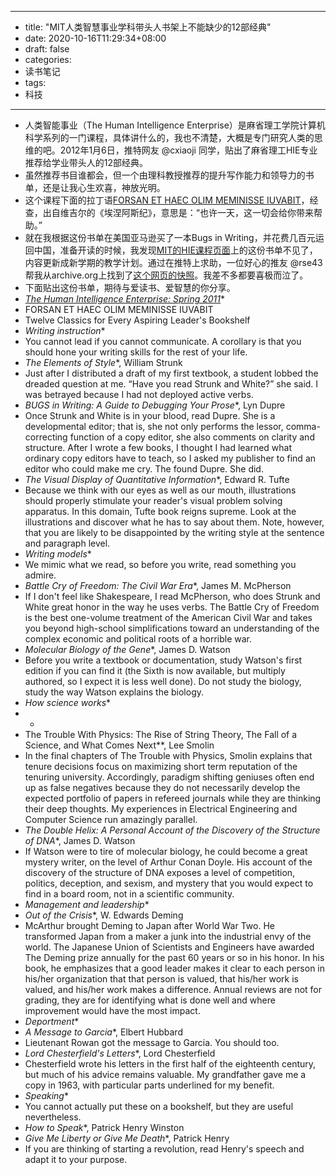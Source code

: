 - --
- title: "MIT人类智慧事业学科带头人书架上不能缺少的12部经典"
- date: 2020-10-16T11:29:34+08:00
- draft: false
- categories: 
- 读书笔记
- tags: 
- 科技
- --
- 人类智能事业（The Human Intelligence Enterprise）是麻省理工学院计算机科学系列的一门课程，具体讲什么的，我也不清楚，大概是专门研究人类的思维的吧。2012年1月6日，推特网友 @cxiaoji 同学，贴出了麻省理工HIE专业推荐给学业带头人的12部经典。
- 虽然推荐书目谁都会，但一个由理科教授推荐的提升写作能力和领导力的书单，还是让我心生欢喜，神放光明。
- 这个课程下面的拉丁语[FORSAN ET HAEC OLIM MEMINISSE IUVABIT](http://wiki.answers.com/Q/What_does_Forsan_et_haec_olim_meminisse_iuvabit_mean)，经查，出自维吉尔的《埃涅阿斯纪》，意思是：“也许一天，这一切会给你带来帮助。”
- 就在我根据这份书单在美国亚马逊买了一本Bugs in Writing，并花费几百元运回中国，准备开读的时候，我发现[MIT的HIE课程页面](http://courses.csail.mit.edu/6.803/)上的这份书单不见了，内容更新成新学期的教学计划。通过在推特上求助，一位好心的推友 @rse43 帮我从archive.org上找到了[这个网页的快照](http://web.archive.org/web/20110720001248/http://courses.csail.mit.edu/6.803/index.html)。我差不多都要喜极而泣了。
- 下面贴出这份书单，期待与爱读书、爱智慧的你分享。
- *[The Human Intelligence Enterprise: Spring 2011](http://web.archive.org/web/20110720001248/http://courses.csail.mit.edu/6.803/index.html)**
- FORSAN ET HAEC OLIM MEMINISSE IUVABIT
- Twelve Classics for Every Aspiring Leader's Bookshelf
- *Writing instruction**
- You cannot lead if you cannot communicate. A corollary is that you should hone your writing skills for the rest of your life.
- *The Elements of Style**, William Strunk
- Just after I distributed a draft of my first textbook, a student lobbed the dreaded question at me. “Have you read Strunk and White?” she said. I was betrayed because I had not deployed active verbs.
- *BUGS in Writing: A Guide to Debugging Your Prose**, Lyn Dupre
- Once Strunk and White is in your blood, read Dupre. She is a developmental editor; that is, she not only performs the lessor, comma-correcting function of a copy editor, she also comments on clarity and structure. After I wrote a few books, I thought I had learned what ordinary copy editors have to teach, so I asked my publisher to find an editor who could make me cry. The found Dupre. She did.
- *The Visual Display of Quantitative Information**, Edward R. Tufte
- Because we think with our eyes as well as our mouth, illustrations should properly stimulate your reader's visual problem solving apparatus. In this domain, Tufte book reigns supreme. Look at the illustrations and discover what he has to say about them. Note, however, that you are likely to be disappointed by the writing style at the sentence and paragraph level.
- *Writing models**
- We mimic what we read, so before you write, read something you admire.
- *Battle Cry of Freedom: The Civil War Era**, James M. McPherson
- If I don't feel like Shakespeare, I read McPherson, who does Strunk and White great honor in the way he uses verbs. The Battle Cry of Freedom is the best one-volume treatment of the American Civil War and takes you beyond high-school simplifications toward an understanding of the complex economic and political roots of a horrible war.
- *Molecular Biology of the Gene**, James D. Watson
- Before you write a textbook or documentation, study Watson's first edition if you can find it (the Sixth is now available, but multiply authored, so I expect it is less well done). Do not study the biology, study the way Watson explains the biology.
- *How science works**
- *
- The Trouble With Physics: The Rise of String Theory, The Fall of a Science, and What Comes Next**, Lee Smolin
- In the final chapters of The Trouble with Physics, Smolin explains that tenure decisions focus on maximizing short term reputation of the tenuring university. Accordingly, paradigm shifting geniuses often end up as false negatives because they do not necessarily develop the expected portfolio of papers in refereed journals while they are thinking their deep thoughts. My experiences in Electrical Engineering and Computer Science run amazingly parallel.
- *The Double Helix: A Personal Account of the Discovery of the Structure of DNA**, James D. Watson
- If Watson were to tire of molecular biology, he could become a great mystery writer, on the level of Arthur Conan Doyle. His account of the discovery of the structure of DNA exposes a level of competition, politics, deception, and sexism, and mystery that you would expect to find in a board room, not in a scientific community.
- *Management and leadership**
- *Out of the Crisis**, W. Edwards Deming
- McArthur brought Deming to Japan after World War Two. He transformed Japan from a maker a junk into the industrial envy of the world. The Japanese Union of Scientists and Engineers have awarded The Deming prize annually for the past 60 years or so in his honor. In his book, he emphasizes that a good leader makes it clear to each person in his/her organization that that person is valued, that his/her work is valued, and his/her work makes a difference. Annual reviews are not for grading, they are for identifying what is done well and where improvement would have the most impact.
- *Deportment**
- *A Message to Garcia**, Elbert Hubbard
- Lieutenant Rowan got the message to Garcia. You should too.
- *Lord Chesterfield's Letters**, Lord Chesterfield
- Chesterfield wrote his letters in the first half of the eighteenth century, but much of his advice remains valuable. My grandfather gave me a copy in 1963, with particular parts underlined for my benefit.
- *Speaking**
- You cannot actually put these on a bookshelf, but they are useful nevertheless.
- *How to Speak**, Patrick Henry Winston
- *Give Me Liberty or Give Me Death**, Patrick Henry
- If you are thinking of starting a revolution, read Henry's speech and adapt it to your purpose.
